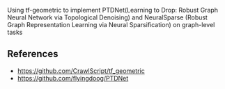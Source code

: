 
</b>Using tf-geometric to implement PTDNet(Learning to Drop: Robust Graph Neural Network via Topological Denoising) and  NeuralSparse (Robust Graph Representation Learning via Neural Sparsification) on graph-level tasks</b>

## References
  * https://github.com/CrawlScript/tf_geometric
  * https://github.com/flyingdoog/PTDNet
